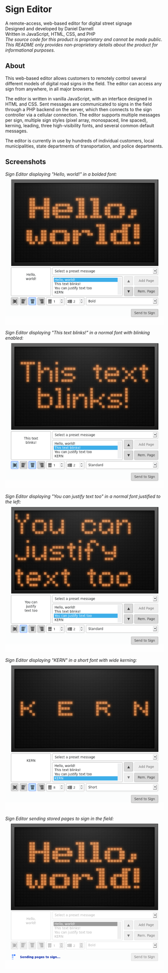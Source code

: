 # Sign Editor
A remote-access, web-based editor for digital street signage  
Designed and developed by Daniel Darnell  
Written in JavaScript, HTML, CSS, and PHP  
*The source code for this product is proprietary and cannot be made public. This README only provides non-proprietary details about the product for informational purposes.*

## About
This web-based editor allows customers to remotely control several different models of digital road signs in the field. The editor can access any sign from anywhere, in all major browsers.  
  
The editor is written in vanilla JavaScript, with an interface designed in HTML and CSS. Sent messages are communicated to signs in the field through a PHP backend on the server, which then connects to the sign controller via a cellular connection. The editor supports multiple messages per sign, multiple sign styles (pixel array, monospaced, line spaced), kerning, leading, three high-visibility fonts, and several common default messages.
  
The editor is currently in use by hundreds of individual customers, local municipalities, state departments of transportation, and police departments.

## Screenshots
*Sign Editor displaying "Hello, world!" in a bolded font:*  
<img src="/img/page1.png" width="550px">  
  
*Sign Editor displaying "This text blinks!" in a normal font with blinking enabled:*  
<img src="/img/page2.png" width="550px">  
  
*Sign Editor displaying "You can justify text too" in a normal font justified to the left:*  
<img src="/img/page3.png" width="550px">  
  
*Sign Editor displaying "KERN" in a short font with wide kerning:*  
<img src="/img/page4.png" width="550px">  
  
*Sign Editor sending stored pages to sign in the field:*  
<img src="/img/page1-sending.png" width="550px">

